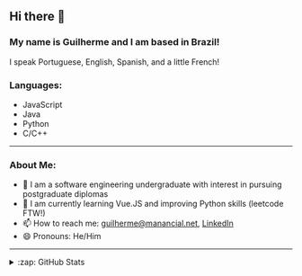 
## Hi there 👋

### My name is Guilherme and I am based in Brazil!

I speak Portuguese, English, Spanish, and a little French!

### Languages:
- JavaScript
- Java
- Python
- C/C++

---

### About Me:
- 🔭 I am a software engineering undergraduate with interest in pursuing postgraduate diplomas
- 🌱 I am currently learning Vue.JS and improving Python skills (leetcode FTW!)
- 📫 How to reach me: <guilherme@manancial.net>, [LinkedIn](https://www.linkedin.com/in/guilhermesjardim/)
- 😄 Pronouns: He/Him

---

<details>
  </br>
  <summary>:zap: GitHub Stats</summary>

  ![Anurag's GitHub stats](https://github-readme-stats.vercel.app/api?username=jardimguilherme&theme=tokyonight&show_icons=true)

</details>
